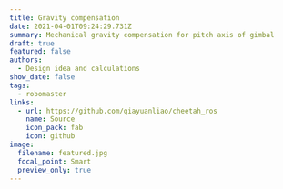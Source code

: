 ```yaml
---
title: Gravity compensation
date: 2021-04-01T09:24:29.731Z
summary: Mechanical gravity compensation for pitch axis of gimbal
draft: true
featured: false
authors:
  - Design idea and calculations
show_date: false
tags:
  - robomaster
links:
  - url: https://github.com/qiayuanliao/cheetah_ros
    name: Source
    icon_pack: fab
    icon: github
image:
  filename: featured.jpg
  focal_point: Smart
  preview_only: true
---
```

